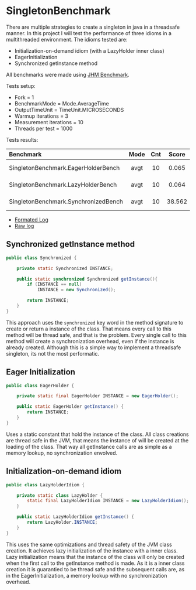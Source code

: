 # SingletonBenchmark

There are multiple strategies to create a singleton in java in a threadsafe manner. In this project I will test the
performance of three idioms in a multithreaded environment. The idioms tested are:
  * Initialization-on-demand idiom (with a LazyHolder inner class)
  * EagerInitialization
  * Synchronized getInstance method

All benchmarks were made using [JHM Benchmark](http://openjdk.java.net/projects/code-tools/jmh/).

Tests setup:
 * Fork = 1
 * BenchmarkMode = Mode.AverageTime
 * OutputTimeUnit = TimeUnit.MICROSECONDS
 * Warmup iterations = 3
 * Measurement iterations = 10
 * Threads per test = 1000

Tests results:

|Benchmark                             |Mode | Cnt |  Score |   Error | Units
| :-                                   | :-: | :-: |   :-:  |   :-:   | :-:   
|SingletonBenchmark.EagerHolderBench   |avgt |  10 |  0.065 | ± 0.001 | us/op
|SingletonBenchmark.LazyHolderBench    |avgt |  10 |  0.064 | ± 0.001 | us/op
|SingletonBenchmark.SynchronizedBench  |avgt |  10 | 38.562 | ± 0.171 | us/op
 
 * [Formated Log](formatedlog.md)
 * [Raw log](rawlog.log)

## Synchronized getInstance method

```java
public class Synchronized {

    private static Synchronized INSTANCE;

    public static synchronized Synchronized getInstance(){
        if (INSTANCE == null)
            INSTANCE = new Synchronized();

        return INSTANCE;
    }
}
```
This approach uses the `synchronized` key word in the method signature to create or return a instance of the class.
That means every call to this method will be thread safe, and that is the problem.
Every single call to this method will create a synchronization overhead, even if the instance is already created.
Although this is a simple way to implement a threadsafe singleton, its not the most performatic.

## Eager Initialization

```java
public class EagerHolder {

    private static final EagerHolder INSTANCE = new EagerHolder();

    public static EagerHolder getInstance() {
        return INSTANCE;
    }
}
```
Uses a static constant that hold the instance of the class.
All class creations are thread safe in the JVM, that means the instance of will be created at the loading of the class.
That way all getInstance calls are as simple as a memory lookup, no synchronization envolved.

## Initialization-on-demand idiom

```java
public class LazyHolderIdiom {

    private static class LazyHolder {
        static final LazyHolderIdiom INSTANCE = new LazyHolderIdiom();
    }

    public static LazyHolderIdiom getInstance() {
        return LazyHolder.INSTANCE;
    }
}
```
This uses the same optimizations and thread safety of the JVM class creation. It achieves lazy initialization of the instance
with a inner class. Lazy initialization means that the instance of the class will only be created when the first call to the
getInstance method is made. As it is a inner class creation it is guarantied to be thread safe and the subsequent calls are,
as in the EagerInitialization, a memory lookup with no synchronization overhead.

